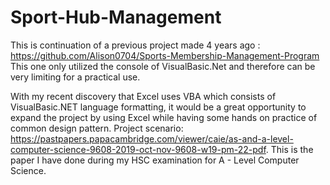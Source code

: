 # Sport-Hub-Management
This is continuation of a previous project made 4 years ago : https://github.com/Alison0704/Sports-Membership-Management-Program This one only utilized the console of VisualBasic.Net and therefore can be very limiting for a practical use.

With my recent discovery that Excel uses VBA which consists of VisualBasic.NET language formatting, it would be a great opportunity to expand the project by using Excel while having some hands on practice of common design pattern.
Project scenario: https://pastpapers.papacambridge.com/viewer/caie/as-and-a-level-computer-science-9608-2019-oct-nov-9608-w19-pm-22-pdf. This is the paper I have done during my HSC examination for A - Level Computer Science.
